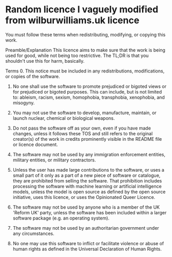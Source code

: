# Random licence I vaguely modified from wilburwilliams.uk licence

You must follow these terms when redistributing, modifying, or copying this work.

Preamble/Explanation
This licence aims to make sure that the work is being used for good, while not being too restrictive. The TL;DR is that you shouldn't use this for harm, basically.


Terms
0. This notice must be included in any redistributions, modifications, or copies of the software.

1. No one shall use the software to promote prejudiced or bigoted views or for prejudiced or bigoted purposes.
This can include, but is not limited to: ableism, racism, sexism, homophobia, transphobia, xenophobia, and misogyny.

2. You may not use the software to develop, manufacture, maintain, or launch nuclear, chemical or biological weapons.

3. Do not pass the software off as your own, even if you have made changes, unless it follows these TOS and still refers to the original creator(s) of the work in credits prominently visible in the README file or licence document.

4. The software may not be used by any immigration enforcement entities, military entities, or military contractors.

5. Unless the user has made large contributions to the software, or uses a small part of it only as a part of a new piece of software or catalogue, they are prohibited from selling the software. That prohibition includes processing the software with machine learning or artificial intelligence models, unless the model is open source as defined by the open source initiative, uses this licence, or uses the Opinionated Queer Licence.

6. The software may not be used by anyone who is a member of the UK 'Reform UK' party, unless the software has been included within a larger software package (e.g. an operating system).

7. The software may not be used by an authoritarian government under any circumstances.

8. No one may use this software to inflict or facilitate violence or abuse of human rights as defined in the Universal Declaration of Human Rights.